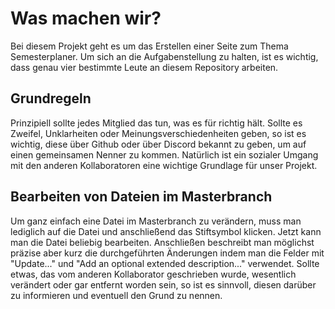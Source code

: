 # Was machen wir?

Bei diesem Projekt geht es um das Erstellen einer Seite zum Thema Semesterplaner. Um sich an die Aufgabenstellung zu halten, ist es wichtig, dass genau vier bestimmte Leute an diesem Repository arbeiten.

## Grundregeln

Prinzipiell sollte jedes Mitglied das tun, was es für richtig hält. Sollte es Zweifel, Unklarheiten oder Meinungsverschiedenheiten geben, so ist es wichtig, diese über Github oder über Discord bekannt zu geben, um auf einen gemeinsamen Nenner zu kommen. Natürlich ist ein sozialer Umgang mit den anderen Kollaboratoren eine wichtige Grundlage für unser Projekt.

## Bearbeiten von Dateien im Masterbranch

Um ganz einfach eine Datei im Masterbranch zu verändern, muss man lediglich auf die Datei und anschließend das Stiftsymbol klicken. Jetzt kann man die Datei beliebig bearbeiten. Anschließen beschreibt man möglichst präzise aber kurz die durchgeführten Änderungen indem man die Felder mit "Update..." und "Add an optional extended description..." verwendet. Sollte etwas, das vom anderen Kollaborator geschrieben wurde, wesentlich verändert oder gar entfernt worden sein, so ist es sinnvoll, diesen darüber zu informieren und eventuell den Grund zu nennen.
